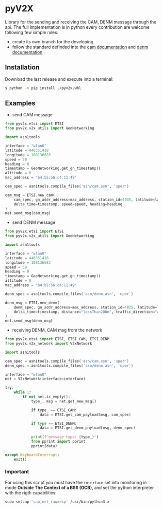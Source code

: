 # pyV2X
Library for the sending and receiving the CAM, DENM message through the api. The full implementation is in python every contribution are welcome following few simple rules:
* create its own branch for the developing
* follow the standard definded into the [cam documentation](./doc/etsi_its_cam.pdf) and [denm documentation](./doc/etsi_its_denm.pdf)

## Installation
Download the last release and execute into a terminal:
```bash 
$ python -m pip install ./pyv2x.whl
```

## Examples
* send CAM message
```python
from pyv2x.etsi import ETSI
from pyv2x.v2x_utils import GeoNetworking

import asn1tools

interface = "wlan0"
latitude = 446351418
longitude = 108136683
speed = 50
heading = 0
timestamp = GeoNetworking.get_gn_timestamp()
altitude = 0
mac_address = 'b4:b5:b6:c4:11:49'

cam_spec = asn1tools.compile_files('asn/cam.asn', 'uper')

cam_msg = ETSI.new_cam(
    cam_spec, gn_addr_address=mac_address, station_id=4935, latitude=latitude, longitude=longitude,
    delta_time=timestamp, speed=speed, heading=heading
)
net.send_msg(cam_msg)
```

* send DENM message
```python
from pyv2x.etsi import ETSI
from pyv2x.v2x_utils import GeoNetworking

import asn1tools

interface = "wlan0"
latitude = 446351418
longitude = 108136683
speed = 50
heading = 0
timestamp = GeoNetworking.get_gn_timestamp()
altitude = 0
mac_address = 'b4:b5:b6:c4:11:49'

denm_spec = asn1tools.compile_files('asn/denm.asn', 'uper')

denm_msg = ETSI.new_denm(
    denm_spec, gn_addr_address=mac_address, station_id=4825, latitude=latitude, longitude=longitude,
    delta_time=timestamp, distance="lessThan200m", traffic_direction="allTrafficDirections", speed=speed, heading=heading
)
net.send_msg(denm_msg)
```

* receiving DENM, CAM msg from the network
```python
from pyv2x.etsi import ETSI, ETSI_CAM, ETSI_DENM
from pyv2x.v2x_network import V2xNetwork

import asn1tools

cam_spec = asn1tools.compile_files('asn/cam.asn', 'uper')
denm_spec = asn1tools.compile_files('asn/denm.asn', 'uper')

interface = "wlan0"
net = V2xNetwork(interface=interface)

try:
    while 1:
        if not net.is_empty():
            type_, msg = net.get_new_msg()

            if type_ == ETSI_CAM:
                data = ETSI.get_cam_payload(msg, cam_spec)

            if type == ETSI_DENM:
                data = ETSI.get_denm_payload(msg, denm_spec)
                
            print(f"message type: {type_}")
            from pprint import pprint
            pprint(data)

except KeyboardInterrupt:
    exit()
```

### Important
For using this script you must have the `interface` set into monitoring in mode **Outside The Context of a BSS (OCB)**, and set the python interpreter with the rigth capabilities:
```bash
sudo setcap 'cap_net_raw=eip' /usr/bin/python3.x
```